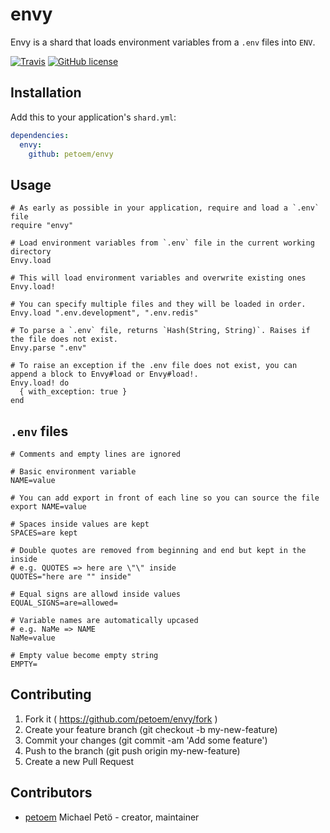 # envy

Envy is a shard that loads environment variables from a `.env` files into `ENV`.

[![Travis](https://img.shields.io/travis/petoem/envy.svg?style=flat-square)](https://travis-ci.org/petoem/envy)
[![GitHub license](https://img.shields.io/badge/license-MIT-blue.svg?style=flat-square)](https://github.com/petoem/envy/blob/master/LICENSE)

## Installation

Add this to your application's `shard.yml`:

```yaml
dependencies:
  envy:
    github: petoem/envy
```

## Usage

```crystal
# As early as possible in your application, require and load a `.env` file
require "envy"

# Load environment variables from `.env` file in the current working directory
Envy.load

# This will load environment variables and overwrite existing ones
Envy.load!

# You can specify multiple files and they will be loaded in order.
Envy.load ".env.development", ".env.redis"

# To parse a `.env` file, returns `Hash(String, String)`. Raises if the file does not exist.
Envy.parse ".env"

# To raise an exception if the .env file does not exist, you can append a block to Envy#load or Envy#load!.
Envy.load! do
  { with_exception: true }
end
```

## `.env` files

```shell
# Comments and empty lines are ignored

# Basic environment variable
NAME=value

# You can add export in front of each line so you can source the file
export NAME=value

# Spaces inside values are kept
SPACES=are kept

# Double quotes are removed from beginning and end but kept in the inside
# e.g. QUOTES => here are \"\" inside
QUOTES="here are "" inside"

# Equal signs are allowd inside values
EQUAL_SIGNS=are=allowed=

# Variable names are automatically upcased
# e.g. NaMe => NAME
NaMe=value

# Empty value become empty string
EMPTY=
```

## Contributing

1. Fork it ( https://github.com/petoem/envy/fork )
2. Create your feature branch (git checkout -b my-new-feature)
3. Commit your changes (git commit -am 'Add some feature')
4. Push to the branch (git push origin my-new-feature)
5. Create a new Pull Request

## Contributors

- [petoem](https://github.com/petoem) Michael Petö - creator, maintainer
